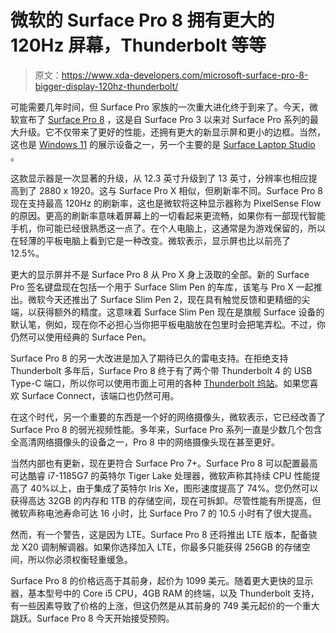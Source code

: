 # 微软的 Surface Pro 8 拥有更大的 120Hz 屏幕，Thunderbolt 等等

> 原文：<https://www.xda-developers.com/microsoft-surface-pro-8-bigger-display-120hz-thunderbolt/>

可能需要几年时间，但 Surface Pro 家族的一次重大进化终于到来了。今天，微软宣布了 [Surface Pro 8](https://www.xda-developers.com/surface-pro-8/) ，这是自 Surface Pro 3 以来对 Surface Pro 系列的最大升级。它不仅带来了更好的性能，还拥有更大的新显示屏和更小的边框。当然，这也是 [Windows 11](https://www.xda-developers.com/windows-11/) 的展示设备之一，另一个主要的是 [Surface Laptop Studio](https://www.xda-developers.com/surface-laptop-studio/) 。

这款显示器是一次显著的升级，从 12.3 英寸升级到了 13 英寸，分辨率也相应提高到了 2880 x 1920。这与 Surface Pro X 相似，但刷新率不同。Surface Pro 8 现在支持最高 120Hz 的刷新率，这也是微软将这种显示器称为 PixelSense Flow 的原因。更高的刷新率意味着屏幕上的一切看起来更流畅，如果你有一部现代智能手机，你可能已经很熟悉这一点了。在个人电脑上，这通常是为游戏保留的，所以在轻薄的平板电脑上看到它是一种改变。微软表示，显示屏也比以前亮了 12.5%。

更大的显示屏并不是 Surface Pro 8 从 Pro X 身上汲取的全部。新的 Surface Pro 签名键盘现在包括一个用于 Surface Slim Pen 的车库，该笔与 Pro X 一起推出。微软今天还推出了 Surface Slim Pen 2，现在具有触觉反馈和更精细的尖端，以获得额外的精度。这意味着 Surface Slim Pen 现在是旗舰 Surface 设备的默认笔，例如，现在你不必担心当你把平板电脑放在包里时会把笔弄松。不过，你仍然可以使用经典的 Surface Pen。

Surface Pro 8 的另一大改进是加入了期待已久的雷电支持。在拒绝支持 Thunderbolt 多年后，Surface Pro 8 终于有了两个带 Thunderbolt 4 的 USB Type-C 端口，所以你可以使用市面上可用的各种 [Thunderbolt 坞站](https://www.xda-developers.com/best-thunderbolt-docks/)。如果您喜欢 Surface Connect，该端口也仍然可用。

在这个时代，另一个重要的东西是一个好的网络摄像头，微软表示，它已经改善了 Surface Pro 8 的弱光视频性能。多年来，Surface Pro 系列一直是少数几个包含全高清网络摄像头的设备之一，Pro 8 中的网络摄像头现在甚至更好。

当然内部也有更新，现在更符合 Surface Pro 7+。Surface Pro 8 可以配置最高可达酷睿 i7-1185G7 的英特尔 Tiger Lake 处理器，微软声称其持续 CPU 性能提高了 40%以上，由于集成了英特尔 Iris Xe，图形速度提高了 74%。您仍然可以获得高达 32GB 的内存和 1TB 的存储空间，现在可拆卸。尽管性能有所提高，但微软声称电池寿命可达 16 小时，比 Surface Pro 7 的 10.5 小时有了很大提高。

然而，有一个警告，这是因为 LTE。Surface Pro 8 还将推出 LTE 版本，配备骁龙 X20 调制解调器。如果你选择加入 LTE，你最多只能获得 256GB 的存储空间，所以你必须权衡轻重缓急。

Surface Pro 8 的价格远高于其前身，起价为 1099 美元。随着更大更快的显示器，基本型号中的 Core i5 CPU，4GB RAM 的终端，以及 Thunderbolt 支持，有一些因素导致了价格的上涨，但这仍然是从其前身的 749 美元起价的一个重大跳跃。Surface Pro 8 今天开始接受预购。